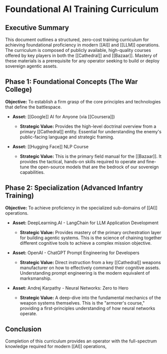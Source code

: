 # Foundational AI Training Curriculum

## Executive Summary

This document outlines a structured, zero-cost training curriculum for achieving foundational proficiency in modern [[AI]] and [[LLM]] operations. The curriculum is composed of publicly available, high-quality courses offered by key players in both the [[Cathedral]] and [[Bazaar]]. Mastery of these materials is a prerequisite for any operator seeking to build or deploy sovereign agentic assets.

## Phase 1: Foundational Concepts (The War College)

**Objective:** To establish a firm grasp of the core principles and technologies that define the battlespace.

- **Asset:** [[Google]] AI for Anyone (via [[Coursera]])
    
    - **Strategic Value:** Provides the high-level doctrinal overview from a primary [[Cathedral]] entity. Essential for understanding the enemy's public-facing language and strategic framing.
        
- **Asset:** [[Hugging Face]] NLP Course
    
    - **Strategic Value:** This is the primary field manual for the [[Bazaar]]. It provides the tactical, hands-on skills required to operate and fine-tune the open-source models that are the bedrock of our sovereign capabilities.
        

## Phase 2: Specialization (Advanced Infantry Training)

**Objective:** To achieve proficiency in the specialized sub-domains of [[AI]] operations.

- **Asset:** DeepLearning.AI - LangChain for LLM Application Development
    
    - **Strategic Value:** Provides mastery of the primary orchestration layer for building agentic systems. This is the science of chaining together different cognitive tools to achieve a complex mission objective.
        
- **Asset:** OpenAI - ChatGPT Prompt Engineering for Developers
    
    - **Strategic Value:** Direct instruction from a key [[Cathedral]] weapons manufacturer on how to effectively command their cognitive assets. Understanding prompt engineering is the modern equivalent of marksmanship.
        
- **Asset:** Andrej Karpathy - Neural Networks: Zero to Hero
    
    - **Strategic Value:** A deep-dive into the fundamental mechanics of the weapon systems themselves. This is the "armorer's course," providing a first-principles understanding of how neural networks operate.
        

## Conclusion

Completion of this curriculum provides an operator with the full-spectrum knowledge required for modern [[AI]] operations,